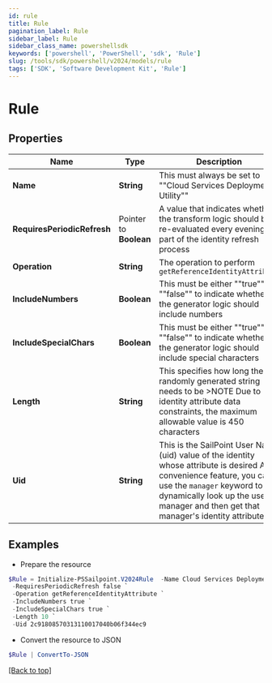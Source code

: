 ```yaml
---
id: rule
title: Rule
pagination_label: Rule
sidebar_label: Rule
sidebar_class_name: powershellsdk
keywords: ['powershell', 'PowerShell', 'sdk', 'Rule'] 
slug: /tools/sdk/powershell/v2024/models/rule
tags: ['SDK', 'Software Development Kit', 'Rule']
---
```



# Rule

## Properties

Name | Type | Description | Notes
------------ | ------------- | ------------- | -------------
**Name** |  **String** | This must always be set to ""Cloud Services Deployment Utility"" | [required]
**RequiresPeriodicRefresh** |  Pointer to **Boolean** | A value that indicates whether the transform logic should be re-evaluated every evening as part of the identity refresh process | [optional] 
**Operation** |  **String** | The operation to perform `getReferenceIdentityAttribute` | [required]
**IncludeNumbers** |  **Boolean** | This must be either ""true"" or ""false"" to indicate whether the generator logic should include numbers | [required]
**IncludeSpecialChars** |  **Boolean** | This must be either ""true"" or ""false"" to indicate whether the generator logic should include special characters | [required]
**Length** |  **String** | This specifies how long the randomly generated string needs to be   >NOTE Due to identity attribute data constraints, the maximum allowable value is 450 characters  | [required]
**Uid** |  **String** | This is the SailPoint User Name (uid) value of the identity whose attribute is desired  As a convenience feature, you can use the `manager` keyword to dynamically look up the user's manager and then get that manager's identity attribute.  | [required]

## Examples

- Prepare the resource
```powershell
$Rule = Initialize-PSSailpoint.V2024Rule  -Name Cloud Services Deployment Utility `
 -RequiresPeriodicRefresh false `
 -Operation getReferenceIdentityAttribute `
 -IncludeNumbers true `
 -IncludeSpecialChars true `
 -Length 10 `
 -Uid 2c91808570313110017040b06f344ec9
```

- Convert the resource to JSON
```powershell
$Rule | ConvertTo-JSON
```


[[Back to top]](#) 


